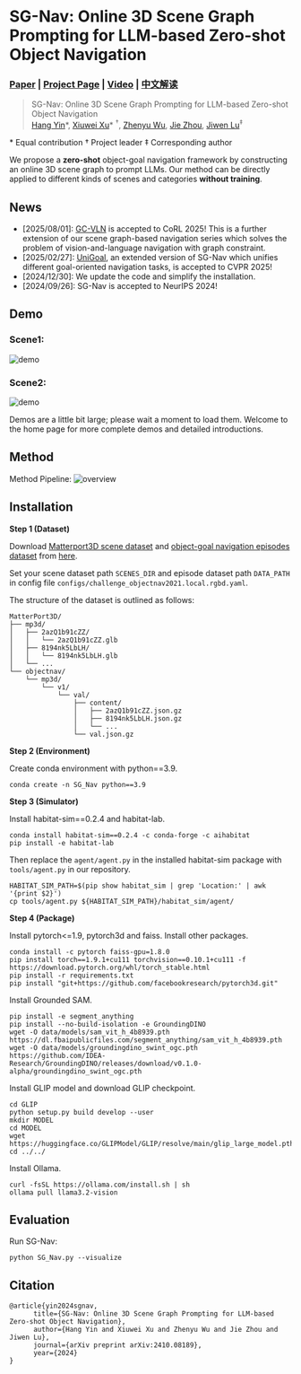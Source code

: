 # SG-Nav: Online 3D Scene Graph Prompting for LLM-based Zero-shot Object Navigation
### [Paper](https://arxiv.org/abs/2410.08189) | [Project Page](https://bagh2178.github.io/SG-Nav/) | [Video](https://cloud.tsinghua.edu.cn/f/ae050a060d624be4bc5d/?dl=1) | [中文解读](https://zhuanlan.zhihu.com/p/909651478)

> SG-Nav: Online 3D Scene Graph Prompting for LLM-based Zero-shot Object Navigation  
> [Hang Yin](https://bagh2178.github.io/)*, [Xiuwei Xu](https://xuxw98.github.io/)\* $^\dagger$, [Zhenyu Wu](https://gary3410.github.io/), [Jie Zhou](https://scholar.google.com/citations?user=6a79aPwAAAAJ&hl=en&authuser=1), [Jiwen Lu](http://ivg.au.tsinghua.edu.cn/Jiwen_Lu/)$^\ddagger$  

\* Equal contribution $\dagger$ Project leader $\ddagger$ Corresponding author


We propose a <b>zero-shot</b> object-goal navigation framework by constructing an online 3D scene graph to prompt LLMs. Our method can be directly applied to different kinds of scenes and categories <b>without training</b>.


## News
- [2025/08/01]: [GC-VLN](https://bagh2178.github.io/GC-VLN/) is accepted to CoRL 2025! This is a further extension of our scene graph-based navigation series which solves the problem of vision-and-language navigation with graph constraint.
- [2025/02/27]: [UniGoal](https://github.com/bagh2178/UniGoal), an extended version of SG-Nav which unifies different goal-oriented navigation tasks, is accepted to CVPR 2025!
- [2024/12/30]: We update the code and simplify the installation.
- [2024/09/26]: SG-Nav is accepted to NeurIPS 2024!


## Demo
### Scene1:
![demo](./assets/demo1.gif)

### Scene2:
![demo](./assets/demo2.gif)

Demos are a little bit large; please wait a moment to load them. Welcome to the home page for more complete demos and detailed introductions.


## Method 

Method Pipeline:
![overview](./assets/pipeline.png)

## Installation

**Step 1 (Dataset)**

Download [Matterport3D scene dataset](https://niessner.github.io/Matterport/) and [object-goal navigation episodes dataset](https://github.com/facebookresearch/habitat-lab/blob/main/DATASETS.md) from [here](https://cloud.tsinghua.edu.cn/f/03e0ca1430a344efa72b/?dl=1).

Set your scene dataset path `SCENES_DIR` and episode dataset path `DATA_PATH` in config file `configs/challenge_objectnav2021.local.rgbd.yaml`.

The structure of the dataset is outlined as follows:
```
MatterPort3D/
├── mp3d/
│   ├── 2azQ1b91cZZ/
│   │   └── 2azQ1b91cZZ.glb
│   ├── 8194nk5LbLH/
│   │   └── 8194nk5LbLH.glb
│   └── ...
└── objectnav/
    └── mp3d/
        └── v1/
            └── val/
                ├── content/
                │   ├── 2azQ1b91cZZ.json.gz
                │   ├── 8194nk5LbLH.json.gz
                │   └── ...
                └── val.json.gz
```

**Step 2 (Environment)**

Create conda environment with python==3.9.
```
conda create -n SG_Nav python==3.9
```

**Step 3 (Simulator)**

Install habitat-sim==0.2.4 and habitat-lab.
```
conda install habitat-sim==0.2.4 -c conda-forge -c aihabitat
pip install -e habitat-lab
```
Then replace the `agent/agent.py` in the installed habitat-sim package with `tools/agent.py` in our repository.
```
HABITAT_SIM_PATH=$(pip show habitat_sim | grep 'Location:' | awk '{print $2}')
cp tools/agent.py ${HABITAT_SIM_PATH}/habitat_sim/agent/
```

**Step 4 (Package)**

Install pytorch<=1.9, pytorch3d and faiss. Install other packages.
```
conda install -c pytorch faiss-gpu=1.8.0
pip install torch==1.9.1+cu111 torchvision==0.10.1+cu111 -f https://download.pytorch.org/whl/torch_stable.html
pip install -r requirements.txt
pip install "git+https://github.com/facebookresearch/pytorch3d.git"
```

Install Grounded SAM.
```
pip install -e segment_anything
pip install --no-build-isolation -e GroundingDINO
wget -O data/models/sam_vit_h_4b8939.pth https://dl.fbaipublicfiles.com/segment_anything/sam_vit_h_4b8939.pth
wget -O data/models/groundingdino_swint_ogc.pth https://github.com/IDEA-Research/GroundingDINO/releases/download/v0.1.0-alpha/groundingdino_swint_ogc.pth
```

Install GLIP model and download GLIP checkpoint.
```
cd GLIP
python setup.py build develop --user
mkdir MODEL
cd MODEL
wget https://huggingface.co/GLIPModel/GLIP/resolve/main/glip_large_model.pth
cd ../../
```

Install Ollama.
```
curl -fsSL https://ollama.com/install.sh | sh
ollama pull llama3.2-vision
```

## Evaluation

Run SG-Nav:
```
python SG_Nav.py --visualize
```

## Citation
```
@article{yin2024sgnav, 
      title={SG-Nav: Online 3D Scene Graph Prompting for LLM-based Zero-shot Object Navigation}, 
      author={Hang Yin and Xiuwei Xu and Zhenyu Wu and Jie Zhou and Jiwen Lu},
      journal={arXiv preprint arXiv:2410.08189},
      year={2024}
}
```
